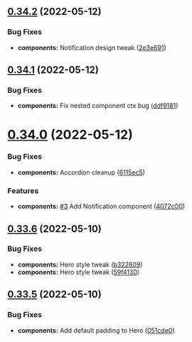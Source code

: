 ## [0.34.2](https://github.com/jacecotton/tcds/compare/v0.34.1...v0.34.2) (2022-05-12)


### Bug Fixes

* **components:** Notification design tweak ([2e3e691](https://github.com/jacecotton/tcds/commit/2e3e691efc13212585445062c818f1c82d5cadb4))



## [0.34.1](https://github.com/jacecotton/tcds/compare/v0.34.0...v0.34.1) (2022-05-12)


### Bug Fixes

* **components:** Fix nested component ctx bug ([ddf9181](https://github.com/jacecotton/tcds/commit/ddf9181cc9140bace25fa0271437c6fc20d0370a))



# [0.34.0](https://github.com/jacecotton/tcds/compare/v0.33.6...v0.34.0) (2022-05-12)


### Bug Fixes

* **components:** Accordion cleanup ([6115ec5](https://github.com/jacecotton/tcds/commit/6115ec5e7225894ffcdd8e73fa3b3af3ec6c2229))


### Features

* **components:** [#3](https://github.com/jacecotton/tcds/issues/3) Add Notification component ([4072c00](https://github.com/jacecotton/tcds/commit/4072c0046b3abfcd23512a5f9d6a723b720206fc))



## [0.33.6](https://github.com/jacecotton/tcds/compare/v0.33.5...v0.33.6) (2022-05-10)


### Bug Fixes

* **components:** Hero style tweak ([b322609](https://github.com/jacecotton/tcds/commit/b322609c3da03f2bc33de1dc3deb1bb7766e94bb))
* **components:** Hero style tweak ([59f4130](https://github.com/jacecotton/tcds/commit/59f4130a9057bb858b6cede7857f4ae546c71c76))



## [0.33.5](https://github.com/jacecotton/tcds/compare/v0.33.4...v0.33.5) (2022-05-10)


### Bug Fixes

* **components:** Add default padding to Hero ([051cde0](https://github.com/jacecotton/tcds/commit/051cde02c25f513d5c8427d1a68c97f3bd755b28))



